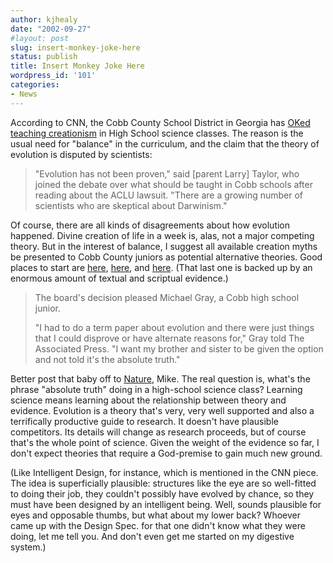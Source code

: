 ```yaml
---
author: kjhealy
date: "2002-09-27"
#layout: post
slug: insert-monkey-joke-here
status: publish
title: Insert Monkey Joke Here
wordpress_id: '101'
categories:
- News
---
```


According to CNN, the Cobb County School District in Georgia has [OKed teaching creationism](http://www.cnn.com/2002/EDUCATION/09/26/creationism.evolution/index.html) in High School science classes. The reason is the usual need for "balance" in the curriculum, and the claim that the theory of evolution is disputed by scientists:

> "Evolution has not been proven," said [parent Larry] Taylor, who joined the debate over what should be taught in Cobb schools after reading about the ACLU lawsuit. "There are a growing number of scientists who are skeptical about Darwinism."

Of course, there are all kinds of disagreements about how evolution happened. Divine creation of life in a week is, alas, not a major competing theory. But in the interest of balance, I suggest all available creation myths be presented to Cobb County juniors as potential alternative theories. Good places to start are [here](http://members.aol.com/egyptart/crea.html), [here](http://www.dreamscape.com/morgana/ariel.htm), and [here](http://www.geocities.com/chaotic_superstring/WrittenWorks/creation.html). (That last one is backed up by an enormous amount of textual and scriptual evidence.)

> The board's decision pleased Michael Gray, a Cobb high school junior.
>
> "I had to do a term paper about evolution and there were just things that I could disprove or have alternate reasons for," Gray told The Associated Press. "I want my brother and sister to be given the option and not told it's the absolute truth."

Better post that baby off to [Nature](http://www.nature.com), Mike. The real question is, what's the phrase "absolute truth" doing in a high-school science class? Learning science means learning about the relationship between theory and evidence. Evolution is a theory that's very, very well supported and also a terrifically productive guide to research. It doesn't have plausible competitors. Its details will change as research proceeds, but of course that's the whole point of science. Given the weight of the evidence so far, I don't expect theories that require a God-premise to gain much new ground.

(Like Intelligent Design, for instance, which is mentioned in the CNN piece. The idea is superficially plausible: structures like the eye are so well-fitted to doing their job, they couldn't possibly have evolved by chance, so they must have been designed by an intelligent being. Well, sounds plausible for eyes and opposable thumbs, but what about my lower back? Whoever came up with the Design Spec. for that one didn't know what they were doing, let me tell you. And don't even get me started on my digestive system.)
